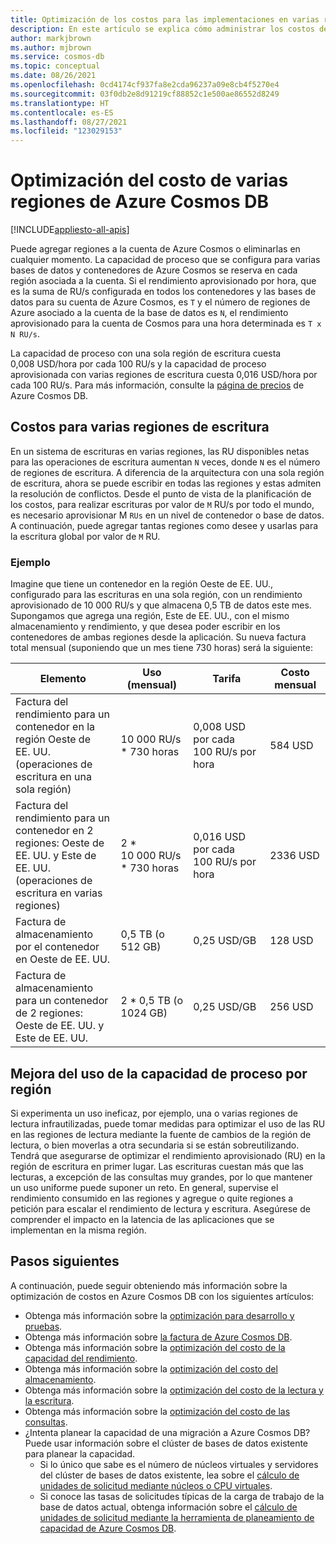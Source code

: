 ```yaml
---
title: Optimización de los costos para las implementaciones en varias regiones de Azure Cosmos DB
description: En este artículo se explica cómo administrar los costos de las implementaciones en varias regiones de Azure Cosmos DB.
author: markjbrown
ms.author: mjbrown
ms.service: cosmos-db
ms.topic: conceptual
ms.date: 08/26/2021
ms.openlocfilehash: 0cd4174cf937fa8e2cda96237a09e8cb4f5270e4
ms.sourcegitcommit: 03f0db2e8d91219cf88852c1e500ae86552d8249
ms.translationtype: HT
ms.contentlocale: es-ES
ms.lasthandoff: 08/27/2021
ms.locfileid: "123029153"
---
```

# <a name="optimize-multi-region-cost-in-azure-cosmos-db"></a>Optimización del costo de varias regiones de Azure Cosmos DB
[!INCLUDE[appliesto-all-apis](includes/appliesto-all-apis.md)]

Puede agregar regiones a la cuenta de Azure Cosmos o eliminarlas en cualquier momento. La capacidad de proceso que se configura para varias bases de datos y contenedores de Azure Cosmos se reserva en cada región asociada a la cuenta. Si el rendimiento aprovisionado por hora, que es la suma de RU/s configurada en todos los contenedores y las bases de datos para su cuenta de Azure Cosmos, es `T` y el número de regiones de Azure asociado a la cuenta de la base de datos es `N`, el rendimiento aprovisionado para la cuenta de Cosmos para una hora determinada es `T x N RU/s`.

La capacidad de proceso con una sola región de escritura cuesta 0,008 USD/hora por cada 100 RU/s y la capacidad de proceso aprovisionada con varias regiones de escritura cuesta 0,016 USD/hora por cada 100 RU/s. Para más información, consulte la [página de precios](https://azure.microsoft.com/pricing/details/cosmos-db/) de Azure Cosmos DB.

## <a name="costs-for-multiple-write-regions"></a>Costos para varias regiones de escritura

En un sistema de escrituras en varias regiones, las RU disponibles netas para las operaciones de escritura aumentan `N` veces, donde `N` es el número de regiones de escritura. A diferencia de la arquitectura con una sola región de escritura, ahora se puede escribir en todas las regiones y estas admiten la resolución de conflictos. Desde el punto de vista de la planificación de los costos, para realizar escrituras por valor de `M` RU/s por todo el mundo, es necesario aprovisionar M `RUs` en un nivel de contenedor o base de datos. A continuación, puede agregar tantas regiones como desee y usarlas para la escritura global por valor de `M` RU.

### <a name="example"></a>Ejemplo

Imagine que tiene un contenedor en la región Oeste de EE. UU., configurado para las escrituras en una sola región, con un rendimiento aprovisionado de 10 000 RU/s y que almacena 0,5 TB de datos este mes. Supongamos que agrega una región, Este de EE. UU., con el mismo almacenamiento y rendimiento, y que desea poder escribir en los contenedores de ambas regiones desde la aplicación. Su nueva factura total mensual (suponiendo que un mes tiene 730 horas) será la siguiente:

|**Elemento**|**Uso (mensual)**|**Tarifa**|**Costo mensual**|
|----|----|----|----|
|Factura del rendimiento para un contenedor en la región Oeste de EE. UU. (operaciones de escritura en una sola región) |10 000 RU/s * 730 horas |0,008 USD por cada 100 RU/s por hora |584 USD |
|Factura del rendimiento para un contenedor en 2 regiones: Oeste de EE. UU. y Este de EE. UU. (operaciones de escritura en varias regiones) |2 * 10 000 RU/s * 730 horas |0,016 USD por cada 100 RU/s por hora |2336 USD |
|Factura de almacenamiento por el contenedor en Oeste de EE. UU. |0,5 TB (o 512 GB) |0,25 USD/GB |128 USD |
|Factura de almacenamiento para un contenedor de 2 regiones: Oeste de EE. UU. y Este de EE. UU. |2 * 0,5 TB (o 1024 GB) |0,25 USD/GB |256 USD |

## <a name="improve-throughput-utilization-on-a-per-region-basis"></a>Mejora del uso de la capacidad de proceso por región

Si experimenta un uso ineficaz, por ejemplo, una o varias regiones de lectura infrautilizadas, puede tomar medidas para optimizar el uso de las RU en las regiones de lectura mediante la fuente de cambios de la región de lectura, o bien moverlas a otra secundaria si se están sobreutilizando. Tendrá que asegurarse de optimizar el rendimiento aprovisionado (RU) en la región de escritura en primer lugar. Las escrituras cuestan más que las lecturas, a excepción de las consultas muy grandes, por lo que mantener un uso uniforme puede suponer un reto. En general, supervise el rendimiento consumido en las regiones y agregue o quite regiones a petición para escalar el rendimiento de lectura y escritura. Asegúrese de comprender el impacto en la latencia de las aplicaciones que se implementan en la misma región.

## <a name="next-steps"></a>Pasos siguientes

A continuación, puede seguir obteniendo más información sobre la optimización de costos en Azure Cosmos DB con los siguientes artículos:

* Obtenga más información sobre la [optimización para desarrollo y pruebas](optimize-dev-test.md).
* Obtenga más información sobre [la factura de Azure Cosmos DB](understand-your-bill.md).
* Obtenga más información sobre la [optimización del costo de la capacidad del rendimiento](optimize-cost-throughput.md).
* Obtenga más información sobre la [optimización del costo del almacenamiento](optimize-cost-storage.md).
* Obtenga más información sobre la [optimización del costo de la lectura y la escritura](optimize-cost-reads-writes.md).
* Obtenga más información sobre la [optimización del costo de las consultas](./optimize-cost-reads-writes.md).
* ¿Intenta planear la capacidad de una migración a Azure Cosmos DB? Puede usar información sobre el clúster de bases de datos existente para planear la capacidad.
    * Si lo único que sabe es el número de núcleos virtuales y servidores del clúster de bases de datos existente, lea sobre el [cálculo de unidades de solicitud mediante núcleos o CPU virtuales](convert-vcore-to-request-unit.md). 
    * Si conoce las tasas de solicitudes típicas de la carga de trabajo de la base de datos actual, obtenga información sobre el [cálculo de unidades de solicitud mediante la herramienta de planeamiento de capacidad de Azure Cosmos DB](estimate-ru-with-capacity-planner.md).
